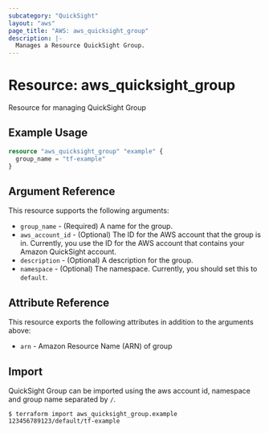 ```yaml
---
subcategory: "QuickSight"
layout: "aws"
page_title: "AWS: aws_quicksight_group"
description: |-
  Manages a Resource QuickSight Group.
---
```


# Resource: aws_quicksight_group

Resource for managing QuickSight Group

## Example Usage

```terraform
resource "aws_quicksight_group" "example" {
  group_name = "tf-example"
}
```

## Argument Reference

This resource supports the following arguments:

* `group_name` - (Required) A name for the group.
* `aws_account_id` - (Optional) The ID for the AWS account that the group is in. Currently, you use the ID for the AWS account that contains your Amazon QuickSight account.
* `description` - (Optional) A description for the group.
* `namespace` - (Optional) The namespace. Currently, you should set this to `default`.

## Attribute Reference

This resource exports the following attributes in addition to the arguments above:

* `arn` - Amazon Resource Name (ARN) of group

## Import

QuickSight Group can be imported using the aws account id, namespace and group name separated by `/`.

```
$ terraform import aws_quicksight_group.example 123456789123/default/tf-example
```
